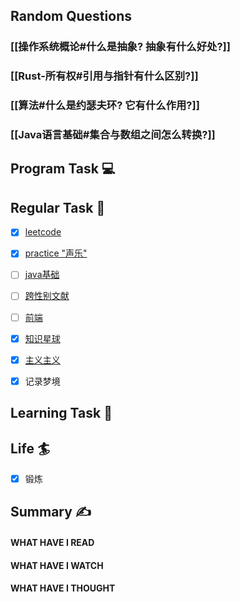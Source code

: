 ## Random Questions
### [[操作系统概论#什么是抽象? 抽象有什么好处?]]

### [[Rust-所有权#引用与指针有什么区别?]]

### [[算法#什么是约瑟夫环? 它有什么作用?]]

### [[Java语言基础#集合与数组之间怎么转换?]]



## Program Task  💻

## Regular Task  🤡
- [x] [leetcode](https://leetcode.cn/study-plan/algorithms/?progress=tyz0ksg)
- [x] [practice "声乐"](https://docs.google.com/spreadsheets/d/1F0zsAOoyfBXu63_U2zy0et0Ku1OxZ0DCDKUsEI5Ebjs/edit#gid=1676784532)
- [ ] [java基础](https://javaguide.cn/java/basis/java-basic-questions-01.html#%E5%9F%BA%E7%A1%80%E6%A6%82%E5%BF%B5)
- [ ] [跨性别文献](https://transreads.org/tag/article/)
- [ ] [前端](https://web.qianguyihao.com)
- [x] [知识星球](http://svip.iocoder.cn/index/index.html)
- [x] [主义主义](https://space.bilibili.com/23191782/channel/seriesdetail?sid=1424248)
- [x] 记录梦境


## Learning Task 🎯

## Life 🏄
- [x] 锻炼

## Summary ✍
####  WHAT HAVE I READ

#### WHAT HAVE I WATCH

#### WHAT HAVE I THOUGHT
